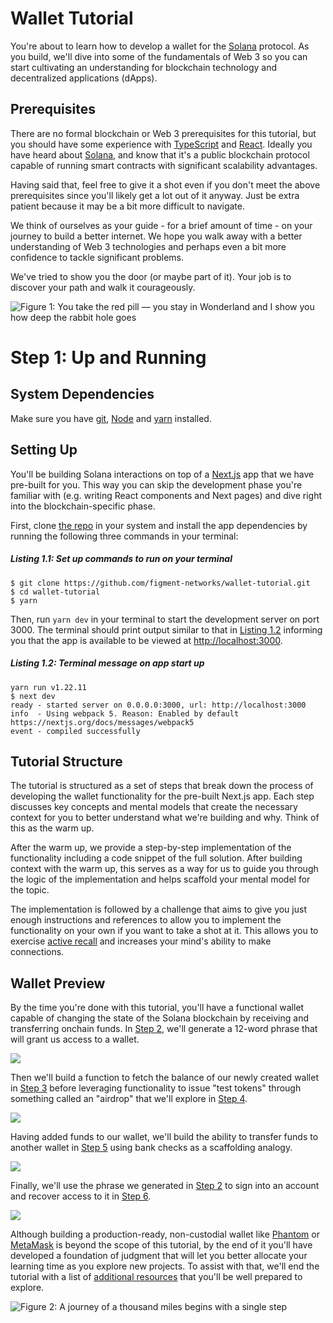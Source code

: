 # Wallet Tutorial

You're about to learn how to develop a wallet for the [Solana](https://solana.com/) protocol. As you build, we'll dive into some of the fundamentals of Web 3 so you can start cultivating an understanding for blockchain technology and decentralized applications (dApps).

## Prerequisites

There are no formal blockchain or Web 3 prerequisites for this tutorial, but you should have some experience with [TypeScript](https://www.typescriptlang.org/) and [React](https://reactjs.org/). Ideally you have heard about [Solana](https://solana.com/), and know that it's a public blockchain protocol capable of running smart contracts with significant scalability advantages.

Having said that, feel free to give it a shot even if you don't meet the above prerequisites since you'll likely get a lot out of it anyway. Just be extra patient because it may be a bit more difficult to navigate.

We think of ourselves as your guide - for a brief amount of time - on your journey to build a better internet. We hope you walk away with a better understanding of Web 3 technologies and perhaps even a bit more confidence to tackle significant problems.

We've tried to show you the door (or maybe part of it). Your job is to discover your path and walk it courageously.

![Figure 1: You take the red pill — you stay in Wonderland and I show you how deep the rabbit hole goes](https://raw.githubusercontent.com/dgamboa/writing-stage/main/public/cat.jpeg)

# Step 1: Up and Running

## System Dependencies

Make sure you have [git](https://git-scm.com/book/en/v2/Getting-Started-Installing-Git), [Node](https://nodejs.org/en/) and [yarn](https://yarnpkg.com/getting-started/install) installed.

## Setting Up

You'll be building Solana interactions on top of a [Next.js](https://nextjs.org/) app that we have pre-built for you. This way you can skip the development phase you're familiar with (e.g. writing React components and Next pages) and dive right into the blockchain-specific phase.

First, clone [the repo](https://github.com/figment-networks/wallet-tutorial) in your system and install the app dependencies by running the following three commands in your terminal:

##### _Listing 1.1: Set up commands to run on your terminal_
```text
$ git clone https://github.com/figment-networks/wallet-tutorial.git
$ cd wallet-tutorial
$ yarn
```

Then, run `yarn dev` in your terminal to start the development server on port 3000. The terminal should print output similar to that in [Listing 1.2](#listing-12-terminal-message-on-app-start-up) informing you that the app is available to be viewed at [http://localhost:3000](http://localhost:3000).

##### _Listing 1.2: Terminal message on app start up_
```text
yarn run v1.22.11
$ next dev
ready - started server on 0.0.0.0:3000, url: http://localhost:3000
info  - Using webpack 5. Reason: Enabled by default https://nextjs.org/docs/messages/webpack5
event - compiled successfully
```

## Tutorial Structure

The tutorial is structured as a set of steps that break down the process of developing the wallet functionality for the pre-built Next.js app. Each step discusses key concepts and mental models that create the necessary context for you to better understand what we're building and why. Think of this as the warm up.

After the warm up, we provide a step-by-step implementation of the functionality including a code snippet of the full solution. After building context with the warm up, this serves as a way for us to guide you through the logic of the implementation and helps scaffold your mental model for the topic.

The implementation is followed by a challenge that aims to give you just enough instructions and references to allow you to implement the functionality on your own if you want to take a shot at it. This allows you to exercise [active recall](https://en.wikipedia.org/wiki/Active_recall) and increases your mind's ability to make connections.

## Wallet Preview

By the time you're done with this tutorial, you'll have a functional wallet capable of changing the state of the Solana blockchain by receiving and transferring onchain funds. In [Step 2](https://learn.figment.io/tutorials/solana-wallet-step-2), we'll generate a 12-word phrase that will grant us access to a wallet.

![](https://raw.githubusercontent.com/dgamboa/writing-stage/main/public/create.png)

Then we'll build a function to fetch the balance of our newly created wallet in [Step 3](https://learn.figment.io/tutorials/solana-wallet-step-3) before leveraging functionality to issue "test tokens" through something called an "airdrop" that we'll explore in [Step 4](https://learn.figment.io/tutorials/solana-wallet-step-4).

![](https://raw.githubusercontent.com/dgamboa/writing-stage/main/public/airdrop.png)

Having added funds to our wallet, we'll build the ability to transfer funds to another wallet in [Step 5](https://learn.figment.io/tutorials/solana-wallet-step-5) using bank checks as a scaffolding analogy.

![](https://raw.githubusercontent.com/dgamboa/writing-stage/main/public/transfer.png)

Finally, we'll use the phrase we generated in [Step 2](https://learn.figment.io/tutorials/solana-wallet-step-2) to sign into an account and recover access to it in [Step 6](https://learn.figment.io/tutorials/solana-wallet-step-6).

![](https://raw.githubusercontent.com/dgamboa/writing-stage/main/public/import.png)

Although building a production-ready, non-custodial wallet like [Phantom](https://phantom.app/) or [MetaMask](https://metamask.io/) is beyond the scope of this tutorial, by the end of it you'll have developed a foundation of judgment that will let you better allocate your learning time as you explore new projects. To assist with that, we'll end the tutorial with a list of [additional resources](#additional-resources) that you'll be well prepared to explore.

![Figure 2: A journey of a thousand miles begins with a single step](https://raw.githubusercontent.com/dgamboa/writing-stage/main/public/journey.jpeg)
